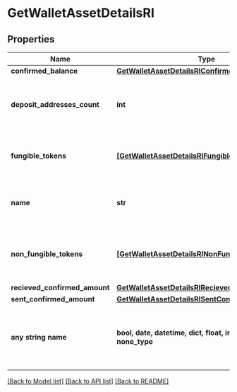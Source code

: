# GetWalletAssetDetailsRI


## Properties
Name | Type | Description | Notes
------------ | ------------- | ------------- | -------------
**confirmed_balance** | [**GetWalletAssetDetailsRIConfirmedBalance**](GetWalletAssetDetailsRIConfirmedBalance.md) |  | 
**deposit_addresses_count** | **int** | Specifies the count of deposit addresses in the Wallet. | 
**fungible_tokens** | [**[GetWalletAssetDetailsRIFungibleTokens]**](GetWalletAssetDetailsRIFungibleTokens.md) | Represents fungible tokens&#39;es detailed information | 
**name** | **str** | Defines the name of the Wallet given to it by the user. | 
**non_fungible_tokens** | [**[GetWalletAssetDetailsRINonFungibleTokens]**](GetWalletAssetDetailsRINonFungibleTokens.md) | Represents non-fungible tokens&#39;es detailed information. | 
**recieved_confirmed_amount** | [**GetWalletAssetDetailsRIRecievedConfirmedAmount**](GetWalletAssetDetailsRIRecievedConfirmedAmount.md) |  | 
**sent_confirmed_amount** | [**GetWalletAssetDetailsRISentConfirmedAmount**](GetWalletAssetDetailsRISentConfirmedAmount.md) |  | 
**any string name** | **bool, date, datetime, dict, float, int, list, str, none_type** | any string name can be used but the value must be the correct type | [optional]

[[Back to Model list]](../README.md#documentation-for-models) [[Back to API list]](../README.md#documentation-for-api-endpoints) [[Back to README]](../README.md)


